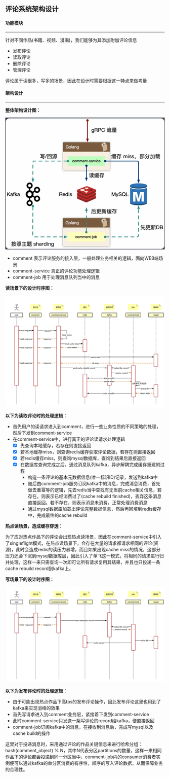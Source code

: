 ## 评论系统架构设计

#### 功能模块

------

针对不同作品(书籍、视频、漫画)，我们能够为其添加附加评论信息

- 发布评论
- 读取评论
- 删除评论
- 管理评论

评论属于读很多，写多的场景，因此在设计时需要根据这一特点来做考量

#### 架构设计

------

**整体架构设计图：**

![RUNOOB 图标](https://github.com/Tian-LQ/design/blob/main/%E8%AF%84%E8%AE%BA%E7%B3%BB%E7%BB%9F%E8%AE%BE%E8%AE%A1/%E8%AF%84%E8%AE%BA%E7%B3%BB%E7%BB%9F%E6%9E%B6%E6%9E%84%E8%AE%BE%E8%AE%A1.png?raw=true)

- comment 表示评论服务的接入层，一般处理业务相关的逻辑，面向WEB端场景
- comment-service 真正的评论功能处理逻辑
- comment-job 用于处理消息队列当中的消息

**读场景下的设计时序图：**

![RUNOOB 图标](https://github.com/Tian-LQ/design/blob/main/%E8%AF%84%E8%AE%BA%E7%B3%BB%E7%BB%9F%E8%AE%BE%E8%AE%A1/%E8%AF%84%E8%AE%BA%E7%B3%BB%E7%BB%9F%E8%AF%BB%E5%9C%BA%E6%99%AF.png?raw=true)

**以下为读取评论时的处理逻辑：**

- 首先用户的读请求进入到comment，进行一些业务性质的不同策略的处理，然后下发到comment-service
- 在comment-service中，进行真正的评论读请求处理逻辑
  - [x] 先查询本地缓存，若存在则直接返回
  - [x] 若本地缓存miss，则查询redis缓存获取评论数据，若存在则直接返回
  - [x] 若redis缓存miss，则查询mysql数据库，查询到结果后直接返回
  - [x] 在数据库查询完成之后，通过消息队列kafka，异步解耦完成缓存重建的过程
    - 构造一条评论的基本元数据信息(唯一标识ID)记录，发送到kafka中
    - 随后由comment-job服务订阅kafka中的消息，完成消息消费，首先做去重幂等的逻辑，先去redis当中查找有无当前cache相关信息，若存在，则表示已经消费过了(cache rebuild finished)，丢弃这条消息直接返回。若不存在，则表示消息未消费，正常处理消费消息
    - 通过mysql数据库加载出评论完整数据信息，然后再回填到redis缓存中，完成最终的cache rebuild

**热点读场景，造成缓存穿透：**

为了应对热点作品下的评论会出现热点读场景，因此在comment-service中引入了singleflight模式，在热点读场景下，会存在大量的请求都请求相同的评论(资源)，此时会造成redis的读压力暴增，而且如果出现cache miss的情况，这部分压力还会下沉到mysql数据库层，因此引入了单飞这一模式，将相同的请求进行归并处理，这样一来只需查询一次即可让所有请求复用其结果，并且也只投递一条cache rebuild record到kafka上。

**写场景下的设计时序图：**

![RUNOOB 图标](https://github.com/Tian-LQ/design/blob/main/%E8%AF%84%E8%AE%BA%E7%B3%BB%E7%BB%9F%E8%AE%BE%E8%AE%A1/%E8%AF%84%E8%AE%BA%E7%B3%BB%E7%BB%9F%E5%86%99%E5%9C%BA%E6%99%AF.png?raw=true)

**以下为发布评论时的处理逻辑：**

- 由于可能出现热点作品下高tps的发布评论操作，因此发布评论这里也用到了kafka来实现消峰的效果
- 首先写请求进入到comment业务层，紧接着下发到comment-service
- 此时comment-service只发送一条写评论的record给kafka，便直接返回
- comment-job订阅kafka中的消息，在接收到消息后，完成写mysql以及cache build的操作

这里对于投递消息时，采用通过评论的作品关键信息来进行哈希分组：hash(comment_object) % N，其中N代表分区partitions的数量，这样一来相同作品下的评论都会投递到同一分区当中，comment-job内的consumer消费者实例便可以通过kafka的单分区消费的有序性，顺序的写入评论数据，从而保障业务的合理性。
